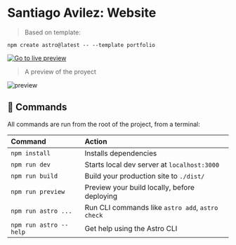 # Santiago Avilez: Website 

> Based on template:

```
npm create astro@latest -- --template portfolio
```

[![Go to live preview](https://res.cloudinary.com/dozjn0kxw/image/upload/v1677889863/live-preview.svg)](https://santiagodeveloper.vercel.app)


> A preview of the proyect

![preview](https://res.cloudinary.com/dozjn0kxw/image/upload/v1677888051/preview-santiago-developer.png)


## 🧞 Commands

All commands are run from the root of the project, from a terminal:

| Command                | Action                                           |
| :--------------------- | :----------------------------------------------- |
| `npm install`          | Installs dependencies                            |
| `npm run dev`          | Starts local dev server at `localhost:3000`      |
| `npm run build`        | Build your production site to `./dist/`          |
| `npm run preview`      | Preview your build locally, before deploying     |
| `npm run astro ...`    | Run CLI commands like `astro add`, `astro check` |
| `npm run astro --help` | Get help using the Astro CLI                     |


